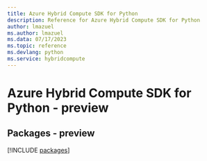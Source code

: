 ```yaml
---
title: Azure Hybrid Compute SDK for Python
description: Reference for Azure Hybrid Compute SDK for Python
author: lmazuel
ms.author: lmazuel
ms.data: 07/17/2023
ms.topic: reference
ms.devlang: python
ms.service: hybridcompute
---
```

# Azure Hybrid Compute SDK for Python - preview
## Packages - preview
[!INCLUDE [packages](hybrid-compute-index.md)]